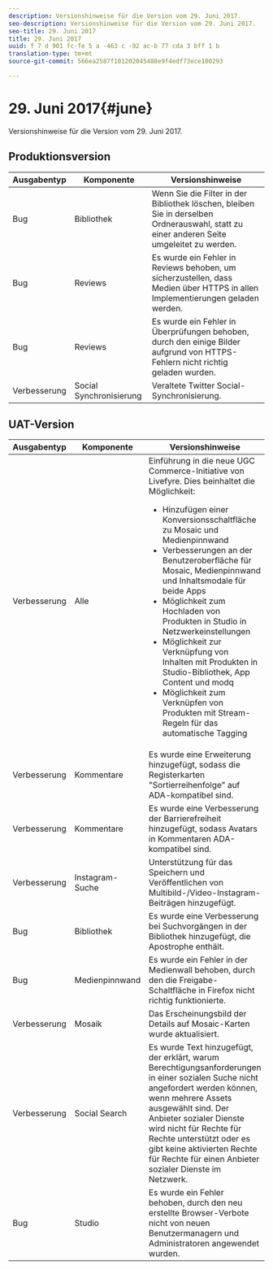 ```yaml
---
description: Versionshinweise für die Version vom 29. Juni 2017.
seo-description: Versionshinweise für die Version vom 29. Juni 2017.
seo-title: 29. Juni 2017
title: 29. Juni 2017
uuid: f 7 d 901 fc-fe 5 a -463 c -92 ac-b 77 cda 3 bff 1 b
translation-type: tm+mt
source-git-commit: 566ea2587f101202045488e9f4edf73ece100293

---
```



# 29. Juni 2017{#june}

Versionshinweise für die Version vom 29. Juni 2017.

## Produktionsversion

| **Ausgabentyp** | **Komponente** | **Versionshinweise** |
|---|---|---|
| Bug | Bibliothek | Wenn Sie die Filter in der Bibliothek löschen, bleiben Sie in derselben Ordnerauswahl, statt zu einer anderen Seite umgeleitet zu werden. |
| Bug | Reviews | Es wurde ein Fehler in Reviews behoben, um sicherzustellen, dass Medien über HTTPS in allen Implementierungen geladen werden. |
| Bug | Reviews | Es wurde ein Fehler in Überprüfungen behoben, durch den einige Bilder aufgrund von HTTPS-Fehlern nicht richtig geladen wurden. |
| Verbesserung | Social Synchronisierung | Veraltete Twitter Social-Synchronisierung. |

## UAT-Version

| Ausgabentyp | Komponente | Versionshinweise |
|--- |--- |--- |
| Verbesserung | Alle | Einführung in die neue UGC Commerce-Initiative von Livefyre. Dies beinhaltet die Möglichkeit: <br><ul><li>Hinzufügen einer Konversionsschaltfläche zu Mosaic und Medienpinnwand</li><li> Verbesserungen an der Benutzeroberfläche für Mosaic, Medienpinnwand und Inhaltsmodale für beide Apps</li><li>Möglichkeit zum Hochladen von Produkten in Studio in Netzwerkeinstellungen</li><li>Möglichkeit zur Verknüpfung von Inhalten mit Produkten in Studio-Bibliothek, App Content und modq</li><li>Möglichkeit zum Verknüpfen von Produkten mit Stream-Regeln für das automatische Tagging</li></ul> |
| Verbesserung | Kommentare | Es wurde eine Erweiterung hinzugefügt, sodass die Registerkarten "Sortierreihenfolge" auf ADA-kompatibel sind. |
| Verbesserung | Kommentare | Es wurde eine Verbesserung der Barrierefreiheit hinzugefügt, sodass Avatars in Kommentaren ADA-kompatibel sind. |
| Verbesserung | Instagram-Suche | Unterstützung für das Speichern und Veröffentlichen von Multibild-/Video-Instagram-Beiträgen hinzugefügt. |
| Bug | Bibliothek | Es wurde eine Verbesserung bei Suchvorgängen in der Bibliothek hinzugefügt, die Apostrophe enthält. |
| Bug | Medienpinnwand | Es wurde ein Fehler in der Medienwall behoben, durch den die Freigabe-Schaltfläche in Firefox nicht richtig funktionierte. |
| Verbesserung | Mosaik | Das Erscheinungsbild der Details auf Mosaic-Karten wurde aktualisiert. |
| Verbesserung | Social Search | Es wurde Text hinzugefügt, der erklärt, warum Berechtigungsanforderungen in einer sozialen Suche nicht angefordert werden können, wenn mehrere Assets ausgewählt sind. Der Anbieter sozialer Dienste wird nicht für Rechte für Rechte unterstützt oder es gibt keine aktivierten Rechte für Rechte für einen Anbieter sozialer Dienste im Netzwerk. |
| Bug | Studio | Es wurde ein Fehler behoben, durch den neu erstellte Browser-Verbote nicht von neuen Benutzermanagern und Administratoren angewendet wurden. |


